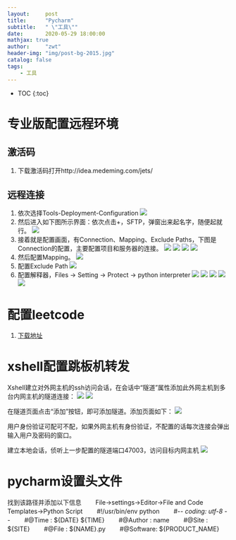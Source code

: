 ```yaml
---
layout:     post
title:      "Pycharm"
subtitle:   " \"工具\""
date:       2020-05-29 18:00:00
mathjax: true
author:     "zwt"
header-img: "img/post-bg-2015.jpg"
catalog: false
tags:
    - 工具
---
```

* TOC
{:toc}

# 专业版配置远程环境
## 激活码
1. 下载激活码打开http://idea.medeming.com/jets/

## 远程连接
1. 依次选择Tools-Deployment-Configuration
![](https://zwt0204.github.io//img/pycharm.jpg)
2. 然后进入如下图所示界面：依次点击+，SFTP，弹窗出来起名字，随便起就行。
![](https://zwt0204.github.io//img/pycharm1.png)
3. 接着就是配置画面，有Connection、Mapping、Exclude Paths，下图是Connection的配置，主要配置项目和服务器的连接。
![](https://zwt0204.github.io//img/pycharm2.png)
![](https://zwt0204.github.io//img/pycharm3.png)
![](https://zwt0204.github.io//img/pycharm4.png)
![](https://zwt0204.github.io//img/pycharm5.png)
4. 然后配置Mapping。
![](https://zwt0204.github.io//img/pycharm6.png)
5. 配置Exclude Path
![](https://zwt0204.github.io//img/pycharm7.png)
6. 配置解释器，Files → Setting → Protect → python interpreter
![](https://zwt0204.github.io//img/pycharm8.png)
![](https://zwt0204.github.io//img/pycharm9.png)
![](https://zwt0204.github.io//img/pycharm10.png)
![](https://zwt0204.github.io//img/pycharm11.png)
![](https://zwt0204.github.io//img/pycharm12.png)

# 配置leetcode
1. [下载地址](https://github.com/shuzijun/leetcode-editor)

# xshell配置跳板机转发

Xshell建立对外网主机的ssh访问会话，在会话中“隧道”属性添加此外网主机到多台内网主机的隧道连接：
![](https://zwt0204.github.io//img/xshell.png)
![](https://zwt0204.github.io//img/xshell1.png)

在隧道页面点击“添加”按钮，即可添加隧道。添加页面如下：
![](https://zwt0204.github.io//img/xshell2.png)

用户身份验证可配可不配，如果外网主机有身份验证，不配置的话每次连接会弹出输入用户及密码的窗口。

建立本地会话，侦听上一步配置的隧道端口47003，访问目标内网主机
![](https://zwt0204.github.io//img/xshell3.png)

# pycharm设置头文件

找到该路径并添加以下信息
　　File->settings->Editor->File and Code Templates->Python Script
　　#!/usr/bin/env python
　　#-*- coding: utf-8 -*-
　　#@Time    : ${DATE} ${TIME}
　　#@Author  : name
　　#@Site    : ${SITE}
　　#@File    : ${NAME}.py
　　#@Software: ${PRODUCT_NAME}
